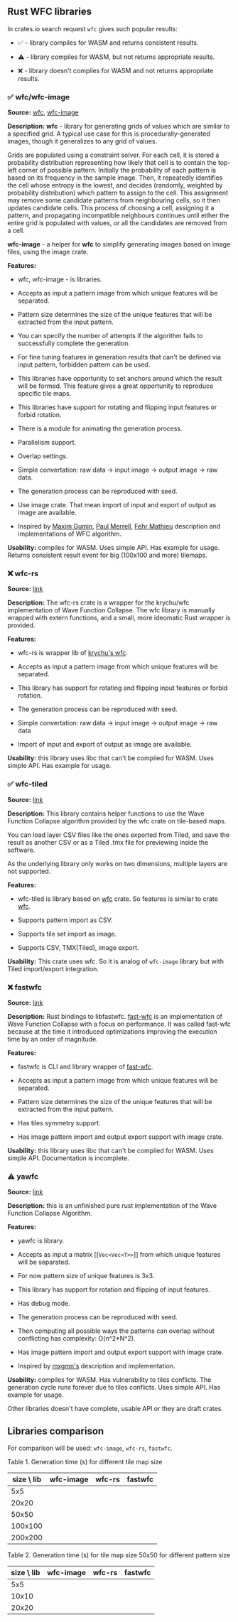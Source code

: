 ## Rust WFC libraries

In crates.io search request `wfc` gives such popular results:  

- ✅ - library compiles for WASM and returns consistent results.

- ⚠️ - library compiles for WASM, but not returns appropriate results.

- ❌ - library doesn't compiles for WASM and not returns appropriate results.


### ✅ wfc/wfc-image

**Source:** [wfc](https://crates.io/crates/wfc), [wfc-image](https://crates.io/crates/wfc_image)

**Description:** **wfc** - library for generating grids of values which are similar to a specified grid. A typical use case for this is procedurally-generated images, though it generalizes to any grid of values.

Grids are populated using a constraint solver. For each cell, it is stored a probability distribution representing how likely that cell is to contain the top-left corner of possible pattern. Initially the probability of each pattern is based on its frequency in the sample image. Then, it repeatedly identifies the cell whose entropy is the lowest, and decides (randomly, weighted by probability distribution) which pattern to assign to the cell. This assignment may remove some candidate patterns from neighbouring cells, so it then updates candidate cells. This process of choosing a cell, assigning it a pattern, and propagating incompatible neighbours continues until either the entire grid is populated with values, or all the candidates are removed from a cell.

**wfc-image** - a helper for **wfc** to simplify generating images based on image files, using the image crate.

**Features:**

- wfc, wfc-image - is libraries.

- Accepts as input a pattern image from which unique features will be separated.

- Pattern size determines the size of the unique features that will be extracted from the input pattern.

- You can specify the number of attempts if the algorithm fails to successfully complete the generation.

- For fine tuning features in generation results that can't be defined via input pattern, forbidden pattern can be used.

- This libraries have opportunity to set anchors around which the result will be formed. This feature gives a great opportunity to reproduce specific tile maps.

- This libraries have support for rotating and flipping input features or forbid rotation.

- There is a module for animating the generation process.

- Parallelism support.

- Overlap settings.

- Simple convertation: raw data -> input image -> output image -> raw data.

- The generation process can be reproduced with seed.

- Use image crate. That mean import of input and export of output as image are available. 

- Inspired by [Maxim Gumin](https://github.com/mxgmn/WaveFunctionCollapse), [Paul Merrell](https://paulmerrell.org/model-synthesis/), [Fehr Mathieu](https://github.com/math-fehr/fast-wfc) description and implementations of WFC algorithm.

**Usability:** compiles for WASM. Uses simple API. Has example for usage. Returns consistent result event for big (100x100 and more) tilemaps.  

### ❌ wfc-rs 

**Source:** [link](https://crates.io/crates/wfc-rs)

**Description:** The wfc-rs crate is a wrapper for the krychu/wfc implementation of Wave Function Collapse. The wfc library is manually wrapped with extern functions, and a small, more ideomatic Rust wrapper is provided.

**Features:**

- wfc-rs is wrapper lib of [krychu's wfc](https://github.com/krychu/wfc).

- Accepts as input a pattern image from which unique features will be separated.

- This library has support for rotating and flipping input features or forbid rotation.

- The generation process can be reproduced with seed.

- Simple convertation: raw data -> input image -> output image -> raw data

- Import of input and export of output as image are available. 

**Usability:** this library uses libc that can't be compiled for WASM. Uses simple API. Has example for usage.

### ✅ wfc-tiled

**Source:** [link](https://crates.io/crates/wfc_tiled)

**Description:** This library contains helper functions to use the Wave Function Collapse algorithm provided by the wfc crate on tile-based maps.

You can load layer CSV files like the ones exported from Tiled, and save the result as another CSV or as a Tiled .tmx file for previewing inside the software.

As the underlying library only works on two dimensions, multiple layers are not supported.

**Features:**

- wfc-tiled is library based on [wfc](https://crates.io/crates/wfc) crate. So features is similar to crate [wfc](https://crates.io/crates/wfc).

- Supports pattern import as CSV.

- Supports tile set import as image.

- Supports CSV, TMX(Tiled), image export.

**Usability:** This crate uses wfc. So it is analog of `wfc-image` library but with Tiled import/export integration.

### ❌ fastwfc

**Source:** [link](https://crates.io/crates/fastwfc)

**Description:** Rust bindings to libfastwfc. [fast-wfc](https://github.com/math-fehr/fast-wfc) is an implementation of Wave Function Collapse with a focus on performance. It was called fast-wfc because at the time it introduced optimizations improving the execution time by an order of magnitude.

**Features:**

- fastwfc is CLI and library wrapper of [fast-wfc](https://github.com/math-fehr/fast-wfc).

- Accepts as input a pattern image from which unique features will be separated.

- Pattern size determines the size of the unique features that will be extracted from the input pattern.

- Has tiles symmetry support.

- Has image pattern import and output export support with image crate.

**Usability:** this library uses libc that can't be compiled for WASM. Uses simple API. Documentation is incomplete.

### ⚠️ yawfc

**Source:** [link](https://crates.io/crates/yawfc)

**Description:** this is an unfinished pure rust implementation of the Wave Function Collapse Algorithm.

**Features:**

- yawfc is library.

- Accepts as input a matrix [[`Vec<Vec<T>>`]] from which unique features will be separated.

- For now pattern size of unique features is 3x3.

- This library has support for rotation and flipping of input features.

- Has debug mode.

- The generation process can be reproduced with seed.

- Then computing all possible ways the patterns can overlap without conflicting has complexity: O(n^2*N^2).

- Has image pattern import and output export support with image crate.

- Inspired by [mxgmn's](https://github.com/mxgmn/WaveFunctionCollapse) description and implementation.

**Usability:** compiles for WASM. Has vulnerability to tiles conflicts. The generation cycle runs forever due to tiles conflicts. Uses simple API. Has example for usage.

Other libraries doesn't have complete, usable API or they are draft crates. 

## Libraries comparison

For comparison will be used: `wfc-image`, `wfc-rs`, `fastwfc`.

Table 1. Generation time (s) for different tile map size

| size \ lib | wfc-image | wfc-rs   | fastwfc |
|------------|-----------|----------|---------|
| 5x5        |  |  |  |
| 20x20      |  |  |  |
| 50x50      |  |  |  |
| 100x100    |  |  |  |
| 200x200    |  |  |  |

Table 2. Generation time (s) for tile map size 50x50 for different pattern size

| size \ lib | wfc-image | wfc-rs   | fastwfc |
|------------|-----------|----------|---------|
| 5x5        |  |  |  |
| 10x10      |  |  |  |
| 20x20      |  |  |  |